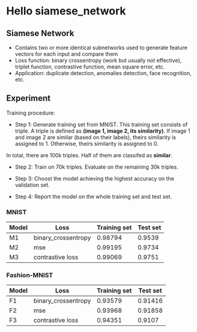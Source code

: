 # Hello siamese_network

## Siamese Network
- Contains two or more identical subnetworks used to generate feature vectors for each input and compare them
- Loss function: binary crossentropy (work but usually not effective), triplet function, contrastive function, mean square error, etc.
- Application: duplicate detection, anomalies detection, face recognition, etc.


## Experiment
Training procedure:
+ Step 1: Generate training set from MNIST. This training set consists of triple. A triple is defined as <b>(image 1, image 2, its similarity)</b>. If image 1 and image 2 are similar (based on their labels), theirs similarity is assigned to 1. Otherwise, theirs similarity is assigned to 0.

In total, there are 100k triples. Half of them are classifed as <b>similar</b>.
+ Step 2: Train on 70k triples. Evaluate on the remaining 30k triples.

+ Step 3: Choost the model achieving the highest accuracy on the validation set.

+ Step 4: Report the model on the whole training set and test set.

### MNIST 

| Model  | Loss | Training set | Test set
| --- | --- | --- | --- |
| M1  | binary_crossentropy  | 0.98794 |	0.9539 |
| M2  | mse  | 0.99195|	0.9734 |
| M3  | contrastive loss  | 0.99069 |	0.9751 |


### Fashion-MNIST 

| Model  | Loss | Training set | Test set
| --- | --- | --- | --- |
| F1  | binary_crossentropy  | 0.93579 |	0.91416 |
| F2  | mse  | 0.93968	| 0.91858 |
| F3  | contrastive loss  | 0.94351 |	0.9107 |
